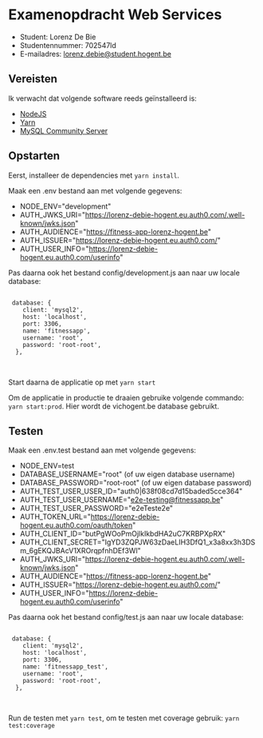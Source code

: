 # Examenopdracht Web Services


- Student: Lorenz De Bie
- Studentennummer: 702547ld
- E-mailadres: lorenz.debie@student.hogent.be

## Vereisten

Ik verwacht dat volgende software reeds geïnstalleerd is:

- [NodeJS](https://nodejs.org)
- [Yarn](https://yarnpkg.com)
- [MySQL Community Server](https://dev.mysql.com/downloads/mysql/)


## Opstarten

 Eerst, installeer de dependencies met <code>yarn install</code>.
 
 Maak een .env bestand aan met volgende gegevens:
 - NODE_ENV="development"
 - AUTH_JWKS_URI="https://lorenz-debie-hogent.eu.auth0.com/.well-known/jwks.json"
 - AUTH_AUDIENCE="https://fitness-app-lorenz-hogent.be"
 - AUTH_ISSUER="https://lorenz-debie-hogent.eu.auth0.com/"
 - AUTH_USER_INFO="https://lorenz-debie-hogent.eu.auth0.com/userinfo"

 Pas daarna ook het bestand config/development.js aan naar uw locale database:

 <code>
 database: {
    client: 'mysql2',
    host: 'localhost',
    port: 3306,
    name: 'fitnessapp',
    username: 'root',
    password: 'root-root',
  },
 </code>
  <br>
  <br>
  
  Start daarna de applicatie op met <code>yarn start</code>
  
  Om de applicatie in productie te draaien gebruike volgende commando: <code>yarn start:prod</code>.
  Hier wordt de vichogent.be database gebruikt.
 


## Testen

Maak een .env.test bestand aan met volgende gegevens:
 - NODE_ENV=test
 - DATABASE_USERNAME="root" (of uw eigen database username)
 - DATABASE_PASSWORD="root-root" (of uw eigen database password)
 - AUTH_TEST_USER_USER_ID="auth0|638f08cd7d15baded5cce364"
 - AUTH_TEST_USER_USERNAME="e2e-testing@fitnessapp.be"
 - AUTH_TEST_USER_PASSWORD="e2eTeste2e"
 - AUTH_TOKEN_URL="https://lorenz-debie-hogent.eu.auth0.com/oauth/token"
 - AUTH_CLIENT_ID="butPgWOoPmOjlkIkbdHA2uC7KRBPXpRX"
 - AUTH_CLIENT_SECRET="IgYD3ZQPJW63zDaeLIH3DfQ1_x3a8xx3h3DSm_6gEKQJBAcV1XROrqpfnhDEf3Wl"
 - AUTH_JWKS_URI="https://lorenz-debie-hogent.eu.auth0.com/.well-known/jwks.json"
 - AUTH_AUDIENCE="https://fitness-app-lorenz-hogent.be"
 - AUTH_ISSUER="https://lorenz-debie-hogent.eu.auth0.com/"
 - AUTH_USER_INFO="https://lorenz-debie-hogent.eu.auth0.com/userinfo"

 Pas daarna ook het bestand config/test.js aan naar uw locale database:

 <code>
 database: {
    client: 'mysql2',
    host: 'localhost',
    port: 3306,
    name: 'fitnessapp_test',
    username: 'root',
    password: 'root-root',
  },
 </code>
 <br>
 <br>
 
Run de testen met <code>yarn test</code>, om te testen met coverage gebruik: <code>yarn test:coverage</code>

